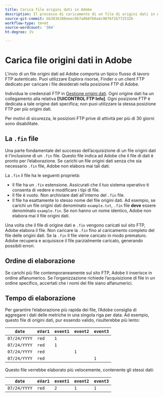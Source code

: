 ```yaml
---
title: Carica file origini dati in Adobe
description: Il processo di caricamento di un file di origini dati in Adobe Analytics per l’acquisizione.
source-git-commit: bb3036380eeec9b7a868f60a4c9076f2b772532b
workflow-type: tm+mt
source-wordcount: '364'
ht-degree: 1%

---
```


# Carica file origini dati in Adobe

L&#39;invio di un file origini dati ad Adobe comporta un tipico flusso di lavoro FTP autenticato. Puoi utilizzare Esplora risorse, Finder o un client FTP dedicato per caricare i file desiderati nella posizione FTP di Adobe.

Individua le credenziali FTP in [Gestione origini dati](manage.md). Ogni origine dati ha un collegamento alla relativa **[!UICONTROL FTP Info]**. Ogni posizione FTP è dedicata a tale origine dati specifica; non puoi utilizzare la stessa posizione FTP per più origini dati.

Per motivi di sicurezza, le posizioni FTP prive di attività per più di 30 giorni sono disabilitate.

## La `.fin` file

Una parte fondamentale del successo dell’acquisizione di un file origini dati è l’inclusione di un `.fin` file. Questo file indica ad Adobe che il file di dati è pronto per l’elaborazione. Se carichi un file origini dati senza che sia necessario `.fin` file, Adobe non elabora mai tali dati.

La `.fin` il file ha le seguenti proprietà:

* Il file ha un `.fin` estensione. Assicurati che il tuo sistema operativo ti consenta di vedere e modificare i tipi di file.
* Il file è vuoto. Non archiviare dati all&#39;interno del `.fin` file.
* Il file ha esattamente lo stesso nome del file origini dati. Ad esempio, se carichi un file origini dati denominato `example.txt`, `.fin` file **deve** essere denominato `example.fin`. Se non hanno un nome identico, Adobe non elabora mai il file origini dati.

Una volta che il file di origine dati e `.fin` vengono caricati sul sito FTP, Adobe elabora il file. Non caricare la `.fin` fino al caricamento completo del file delle origini dati. Se la `.fin` Il file viene caricato in modo prematuro. Adobe recupera e acquisisce il file parzialmente caricato, generando possibili errori.

## Ordine di elaborazione

Se carichi più file contemporaneamente sul sito FTP, Adobe li inserisce in ordine alfanumerico. Se l’organizzazione richiede l’acquisizione di file in un ordine specifico, accertati che i nomi dei file siano alfanumerici.

## Tempo di elaborazione

Per garantire l’elaborazione più rapida dei file, l’Adobe consiglia di aggregare i dati delle metriche in una singola riga per data. Ad esempio, questo file di origini dati, pur essendo valido, risulterebbe più lento:

| `date` | `eVar1` | `event1` | `event2` | `event3` |
| --- | --- | --- | --- | --- |
| `07/24/YYYY` | `red` | `1` |  |  |
| `07/24/YYYY` | `red` | `1` |  |  |
| `07/24/YYYY` | `red` |  | `1` |  |
| `07/24/YYYY` | `red` |  |  | `1` |

Questo file verrebbe elaborato più velocemente, contenente gli stessi dati:

| `date` | `eVar1` | `event1` | `event2` | `event3` |
| --- | --- | --- | --- | --- |
| `07/24/YYYY` | `red` | `2` | `1` | `1` |
